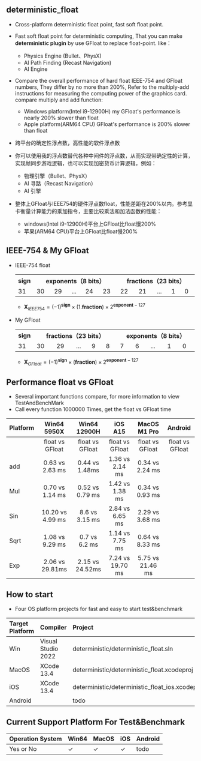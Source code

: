 ## deterministic_float
 * Cross-platform deterministic float point, fast soft float point.
 * Fast soft float point for deterministic computing, That
you can make **deterministic plugin** by use GFloat to replace float-point. like：
    * Physics Engine (Bullet、PhysX)
    * AI Path Finding (Recast Navigation)
    * AI Engine
 * Compare the overall performance of hard float IEEE-754 and GFloat numbers, They differ by no more than 200%, Refer to the multiply-add instructions for measuring the computing power of the graphics card. compare multiply and add function:
    * Windows platform(Intel i9-12900H) my GFloat's performance is nearly 200% slower than float
    * Apple platform(ARM64 CPU) GFloat's performance is  200% slower than float


  * 跨平台的确定性浮点数，高性能的软件浮点数
  * 你可以使用我的浮点数替代各种中间件的浮点数，从而实现带确定性的计算，实现帧同步游戏逻辑，也可以实现加密货币计算逻辑，例如：
    * 物理引擎（Bullet、PhysX）
    * AI 寻路（Recast Navigation）
    * AI 引擎
  * 整体上GFloat与IEEE754的硬件浮点数float，性能差距在200%以内。参考显卡衡量计算能力的乘加指令，主要比较乘法和加法函数的性能：
    * windows(Intel i9-12900H)平台上GFloat比float慢200%
    * 苹果(ARM64 CPU)平台上GFloat比float慢200%
 

## IEEE-754 & My GFloat
* IEEE-754 float
  <table  >
    <tr>
        <th align="center" >sign</th>
        <th align="center" colspan = "5" width="400">exponents（8 bits）</th>
        <th align="center" colspan = "5" width="400">fractions（23 bits）</th>
    </tr>
    <tr>
        <td >31</td>
        <td >30</td><td>29</td><td>...</td><td>24</td><td>23</td>
        <td >22</td><td>21</td><td>...</td><td>1</td><td>0</td>
    </tr>
    </table>

    * $\mathbf{X}_{IEEE754} = (-1)^\mathbf{sign} \times (1.\mathbf{fraction}) \times 2 ^{\mathbf{exponent} - 127}$
* My GFloat
  <table  >
    <tr>
        <th align="center" >sign</th>
        <th align="center" colspan = "5" width="400">fractions（23 bits）</th>
        <th align="center" colspan = "5" width="400">exponents（8 bits）</th>
    </tr>
    <tr>
        <td >31</td>
        <td >30</td><td>29</td><td>...</td><td>9</td><td>8</td>
        <td >7</td><td>6</td><td>...</td><td>1</td><td>0</td>
    </tr>
    </table>
    
    * $\mathbf{X}_{GFloat} = (-1)^\mathbf{sign} \times (\mathbf{fraction}) \times 2 ^{\mathbf{exponent} - 127}$

## Performance float vs GFloat
 * Several important functions compare, for more information to view TestAndBenchMark 
 * Call every function 1000000 Times, get the float vs GFloat time

Platform|Win64 5950X|Win64 12900H | iOS A15 | MacOS M1 Pro | Android |
|:--|:--:|:--: |:--:|:--:|:--:|
| |float vs GFloat| float vs GFloat| float vs GFloat|float vs GFloat |float vs GFloat
|add|0.63 vs 2.63 ms| 0.44 vs 1.48ms| 1.36 vs 2.14 ms|0.34 vs 2.24 ms |
|Mul|0.70 vs 1.14 ms| 0.52 vs 0.79 ms| 1.42 vs 1.38 ms |0.34 vs 0.93 ms|
|Sin|10.20 vs 4.99 ms|8.6 vs 3.15 ms| 2.84 vs 6.65 ms|2.29 vs 3.68 ms |
|Sqrt|1.08 vs 9.29  ms|0.7 vs 6.2 ms|1.14 vs 7.75 ms |0.64 vs 8.33 ms|
|Exp| 2.06 vs 29.81ms| 2.15 vs 24.52ms|7.24 vs 19.70 ms|5.75 vs 21.46 ms|
	
## How to start
 * Four OS platform projects for fast and easy to start test&benchmark

|Target Platform| Compiler| Project |
|:--|:--|:--|
|Win|Visual Studio 2022| deterministic/deterministic_float.sln|
|MacOS|XCode 13.4| deterministic/deterministic_float.xcodeproj |
|iOS|XCode 13.4| deterministic/deterministic_float_ios.xcodeproj |
|Android||todo|

## Current Support Platform For Test&Benchmark 
|Operation System|Win64|MacOS| iOS| Android|
|--|--|--|--|--|
|Yes or No | $\checkmark$  |$\checkmark$|$\checkmark$| todo |





